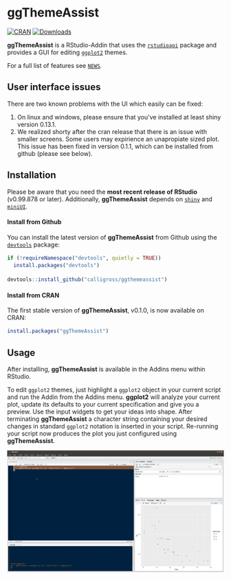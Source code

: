ggThemeAssist
==============
[![CRAN](http://www.r-pkg.org/badges/version/ggThemeAssist)](http://cran.rstudio.com/package=ggThemeAssist) [![Downloads](http://cranlogs.r-pkg.org/badges/ggThemeAssist?color=brightgreen)](http://www.r-pkg.org/pkg/ggThemeAssist)


**ggThemeAssist** is a RStudio-Addin that uses the [`rstudioapi`](https://github.com/rstudio/rstudioapi) package and provides a GUI for editing [`ggplot2`](https://github.com/hadley/ggplot2) themes. 

For a full list of features see [`NEWS`](./NEWS.md).

User interface issues
------------

There are two known problems with the UI which easily can be fixed:

1. On linux and windows, please ensure that you've installed at least shiny version 0.13.1.
1. We realized shorty after the cran release that there is an issue with smaller screens. Some users may expirience an unapropiate sized plot. This issue has been fixed in version 0.1.1, which can be installed from github (please see below).



Installation
------------

Please be aware that you need the **most recent release of RStudio** (v0.99.878 or later). Additionally, **ggThemeAssist** depends on [`shiny`](https://github.com/rstudio/shiny) and [`miniUI`](https://github.com/rstudio/miniUI).

#### Install from Github
You can install the latest version of **ggThemeAssist** from Github using the [`devtools`](https://github.com/hadley/devtools) package:
```r
if (!requireNamespace("devtools", quietly = TRUE))
  install.packages("devtools")

devtools::install_github("calligross/ggthemeassist")
```

#### Install from CRAN

The first stable version of **ggThemeAssist**, v0.1.0, is now available on CRAN:
```r
install.packages("ggThemeAssist")
```

Usage
------------
After installing, **ggThemeAssist** is available in the Addins menu within RStudio. 

To edit `ggplot2` themes, just highlight a `ggplot2` object in your current script and run the Addin from the Addins menu. **ggplot2** will analyze your current plot, update its defaults to your current specification and give you a preview. Use the input widgets to get your ideas into shape. After terminating **ggThemeAssist** a character string containing your desired changes in standard `ggplot2` notation is inserted in your script. Re-running your script now produces the plot you just configured using **ggThemeAssist**.

![Screenshot](examples/usage3.gif)

